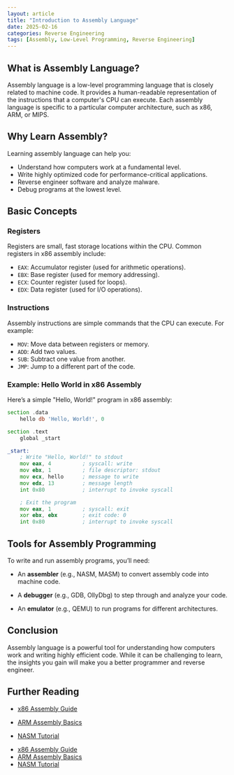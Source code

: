 ```yaml
---
layout: article
title: "Introduction to Assembly Language"
date: 2025-02-16
categories: Reverse Engineering
tags: [Assembly, Low-Level Programming, Reverse Engineering]
---
```


## What is Assembly Language?

Assembly language is a low-level programming language that is closely related to machine code. It provides a human-readable representation of the instructions that a computer's CPU can execute. Each assembly language is specific to a particular computer architecture, such as x86, ARM, or MIPS.

## Why Learn Assembly?

Learning assembly language can help you:
- Understand how computers work at a fundamental level.
- Write highly optimized code for performance-critical applications.
- Reverse engineer software and analyze malware.
- Debug programs at the lowest level.

## Basic Concepts

### Registers
Registers are small, fast storage locations within the CPU. Common registers in x86 assembly include:
- `EAX`: Accumulator register (used for arithmetic operations).
- `EBX`: Base register (used for memory addressing).
- `ECX`: Counter register (used for loops).
- `EDX`: Data register (used for I/O operations).

### Instructions
Assembly instructions are simple commands that the CPU can execute. For example:
- `MOV`: Move data between registers or memory.
- `ADD`: Add two values.
- `SUB`: Subtract one value from another.
- `JMP`: Jump to a different part of the code.

### Example: Hello World in x86 Assembly
Here’s a simple "Hello, World!" program in x86 assembly:

```asm
section .data
    hello db 'Hello, World!', 0

section .text
    global _start

_start:
    ; Write "Hello, World!" to stdout
    mov eax, 4          ; syscall: write
    mov ebx, 1          ; file descriptor: stdout
    mov ecx, hello      ; message to write
    mov edx, 13         ; message length
    int 0x80            ; interrupt to invoke syscall

    ; Exit the program
    mov eax, 1          ; syscall: exit
    xor ebx, ebx        ; exit code: 0
    int 0x80            ; interrupt to invoke syscall
```

## Tools for Assembly Programming

To write and run assembly programs, you’ll need:

- An **assembler** (e.g., NASM, MASM) to convert assembly code into machine code.

- A **debugger** (e.g., GDB, OllyDbg) to step through and analyze your code.

- An **emulator** (e.g., QEMU) to run programs for different architectures.

## Conclusion

Assembly language is a powerful tool for understanding how computers work and writing highly efficient code. While it can be challenging to learn, the insights you gain will make you a better programmer and reverse engineer.

## Further Reading

- [x86 Assembly Guide](https://www.cs.virginia.edu/~evans/cs216/guides/x86.html)

- [ARM Assembly Basics]("https://azeria-labs.com/writing-arm-assembly-part-1/")

- [NASM Tutorial]("https://www.nasm.us/doc/")

<ul>
            <li><a href="https://www.cs.virginia.edu/~evans/cs216/guides/x86.html">x86 Assembly Guide</a></li>
            <li><a href="https://azeria-labs.com/writing-arm-assembly-part-1/">ARM Assembly Basics</a></li>
            <li><a href="https://www.nasm.us/doc/">NASM Tutorial</a></li>
        </ul>